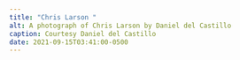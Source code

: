 ```yaml
---
title: "Chris Larson "
alt: A photograph of Chris Larson by Daniel del Castillo
caption: Courtesy Daniel del Castillo
date: 2021-09-15T03:41:00-0500
---
```

